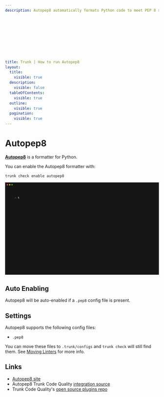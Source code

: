 ```yaml
---
description: Autopep8 automatically formats Python code to meet PEP 8 standards, using pycodestyle to identify and correct formatting issues for cleaner code.









title: Trunk | How to run Autopep8
layout:
  title:
    visible: true
  description:
    visible: false
  tableOfContents:
    visible: true
  outline:
    visible: true
  pagination:
    visible: true
---
```


# Autopep8

[**Autopep8**](https://github.com/hhatto/autopep8#readme) is a formatter for Python.

You can enable the Autopep8 formatter with:

```shell
trunk check enable autopep8
```
![autopep8 example output](/.gitbook/assets/autopep8.gif)
## Auto Enabling

Autopep8 will be auto-enabled if a `.pep8` config file is present.

## Settings

Autopep8 supports the following config files:
* `.pep8`

You can move these files to `.trunk/configs` and `trunk check` will still find them. See [Moving Linters](../configure-linters.md#moving-linters) for more info.




## Links

- [Autopep8 site](https://github.com/hhatto/autopep8#readme)
- Autopep8 Trunk Code Quality [integration source](https://github.com/trunk-io/plugins/tree/main/linters/autopep8)
- Trunk Code Quality's [open source plugins repo](https://github.com/trunk-io/plugins/tree/main)
